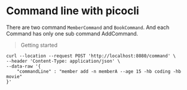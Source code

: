 # Command line with picocli  

There are two command `MemberCommand` and `BookCommand`.
And each Command has only one sub command AddCommand.  


> Getting started  

```curl
curl --location --request POST 'http://localhost:8080/command' \
--header 'Content-Type: application/json' \
--data-raw '{
	"commandLine" : "member add -n memberA --age 15 -hb coding -hb movie"
}'
```